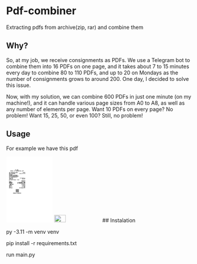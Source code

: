 # Pdf-combiner
 Extracting pdfs from archive(zip, rar) and combine them

## Why?
 So, at my job, we receive consignments as PDFs. We use a Telegram bot to combine them into 16 PDFs on one page, and it takes about 7 to 15 minutes every day to combine 80 to 110 PDFs, and up to 20 on Mondays as the number of consignments grows to around 200. One day, I decided to solve this issue.

 Now, with my solution, we can combine 600 PDFs in just one minute (on my machine!), and it can handle various page sizes from A0 to A8, as well as any number of elements per page. Want 10 PDFs on every page? No problem! Want 15, 25, 50, or even 100? Still, no problem!
## Usage
 For example we have this pdf
 
 <img src="https://github.com/DDExpo/Pdf-combiner/blob/main/media/example_pdf.jpg" width=25% height=25%>

 <img src="https://github.com/DDExpo/Pdf-combiner/blob/main/media/showcase_gif-min.gif" width=25% height=25%>
## Instalation

py -3.11 -m venv venv

pip install -r requirements.txt

run main.py
